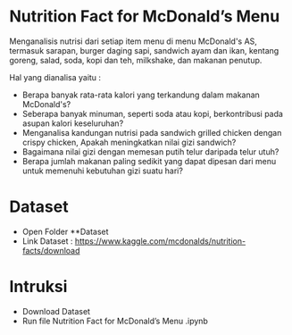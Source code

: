 # Nutrition Fact for McDonald’s Menu 
Menganalisis nutrisi dari setiap item menu di menu McDonald's AS, termasuk sarapan, burger daging sapi, sandwich ayam dan ikan, kentang goreng, salad, soda, kopi dan teh, milkshake, dan makanan penutup.

Hal yang dianalisa yaitu : 
* Berapa banyak rata-rata kalori yang terkandung dalam makanan McDonald's? 
* Seberapa banyak minuman, seperti soda atau kopi, berkontribusi pada asupan kalori keseluruhan? 
* Menganalisa kandungan nutrisi pada sandwich grilled chicken dengan crispy chicken, Apakah meningkatkan nilai gizi sandwich? 
* Bagaimana nilai gizi dengan memesan putih telur daripada telur utuh? 
* Berapa jumlah makanan paling sedikit yang dapat dipesan dari menu untuk memenuhi kebutuhan gizi suatu hari?

# Dataset 
* Open Folder **Dataset
* Link Dataset : https://www.kaggle.com/mcdonalds/nutrition-facts/download

# Intruksi 
* Download Dataset
* Run file Nutrition Fact for McDonald’s Menu .ipynb

